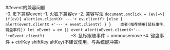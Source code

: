##event的兼容问题	
	-0. IE下兼容event
	-1. 火狐下兼容ev
	-2. 兼容写法
	```
		document.onclick = (ev)=>{
				if(ev){
					alert(ev.clientX+'---'+ ev.clientY)
				}else {
					alert(event.clientX +'---'+ event.clientY)
				}
			}	
		或者(推荐使用[鼠标事件，键盘事件])
		let oEvent = ev || event
		alert(oEvent.clientX+'--'+oEvent.clientY)			
	```
	-3. 鼠标跟随事件
		+ onmousemove
	-4. 键盘事件
		+ ctrlKey  shiftKey   altKey(不建议使用，与系统键冲突)

